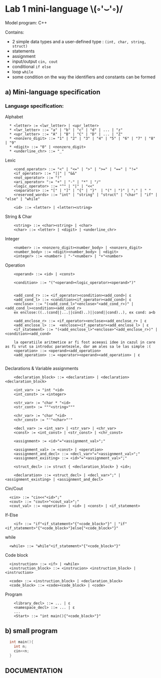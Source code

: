 # Lab 1 mini-language \\(◦'⌣'◦)/
Model program: C++


Contains:
- 2 simple data types and a user-defined type : ``` (int, char, string, struct) ```
- statements
- assignment
- input/output ``` cin, cout ```
- conditional ``` if else ```
- loop ``` while ```
- some condition on the way the identifiers and constants can be formed

## a) Mini-language specification
### Language specification:
  Alphabet
  ```
    * <letter> := <lwr_letter> | <upr_letter>
    * <lwr_letter> ::= "a" | "b" | "c" | "d" | ... | "z"
    * <upr_letter> ::= "A" | "B" | "C" | "D" | ... | "Z"
    * <nonzero_digit> ::= "1" | "2" | "3" | "4" | "5" | "6" | "7" | "8" | "9" 
    * <digit> ::= "0" | <nonzero_digit>
    * <underline_chr> ::= "_"
```
  Lexic
```
    <cond_operator> ::= "<" | "<=" | ">" | ">=" | "==" | "!="
    <if_operator> ::= "||" | "&&"
    <not_operator> ::= "!"
    <ari_operator> ":= "+" | "-" | "*" | "/"
    <logic_operator> ::= "^" | "|" | "<<"
    <separators> ::= "[" | "]" | "{" | "}"  | "(" | ")" | ";" | " " 
    <reserved_words> ::= "int" | "string" | "struct" | "char" | "if" | "else" | "while"
  
    <id> ::= <letter> | <letter><string>
```
  String & Char
```
    <string> ::= <char><string> | <char>
    <char> ::= <letter> | <digit> | <underline_chr>
```
  Integer
```
    <number> ::= <nonzero_digit><number_body> | <nonzero_digit>
    <number_body> ::= <digit><number_body> | <digit>
    <integer> ::= <number> | "-"<number> | "+"<number>
```
  Operation
```
    <operand> ::= <id> | <const>

    <condition> ::= "("<operand><logic_operator><operand>")"


    <add_cond_r> ::= <if_operator><condition><add_cond>| ε
    <add_cond_l> ::= <condition><if_operator><add_cond>| ε
    <enclose> ::= "(<add_cond_l>"<enclose>"<add_cond_r>)" | <add_cond_l><condition><add_cond_r>
    ex enclose:((..(cond||...||cond)..)||cond||cond)..), ex cond: a<b

    <add_enclose_r> ::= <if_operator><enclose><add_enclose_r> | ε
    <add_enclose_l> ::=  <enclose><if_operator><add_enclose_l> | ε
    <if_statement> ::= "(<add_enclose_l>"<enclose>"<add_enclose_r>)" | <condition><add_cond>
    
    la operatiile aritmetice ar fi fost aceeasi idee in cazul in care as fi vrut sa introduc parantezele, dar am ales sa le las simple :(
    <operation> ::= <operand><add_operation>
    <add_operation> ::= <operator><operand><add_operation> | ε
  
```
  Declarations & Variable assignments
```
    <declaration_block> ::= <declaration> | <declaration><declaration_block>
    
    <int_var> := "int "<id>
    <int_const> := <integer>

    <str_var> := "char * "<id>
    <str_cont> := """<string>"""

    <chr_var> := "char "<id>
    <chr_const> := "'"<char>"'"

    <decl_var> := <int_var> | <str_var> | <chr_var>
    <const> := <int_const> | <str_const> | <chr_const>

    <assignment> := <id>"="<assignment_val>";"

    <assignment_val> := <const> | <operation>
    <assignment_and_decl> ::= <decl_var>"="<assignment_val>";"
    <assignment_existing> ::= <id>"="<assignment_val>";"

    <struct_decl> ::= struct { <declaration_block> } <id>;

    <declaration> ::= <struct_decl> | <decl_var>";" | <assignment_existing> | <assignment_and_decl>

```
  Cin/Cout
```
  <cin> ::= "cin<<"<id>";"
  <cout> ::= "cout>>"<cout_val>";"
  <cout_val> ::= <operation> | <id> | <const> | <if_statement>
```
  If-Else
```
    <if> ::= "if"<if_statement>"{"<code_block>"}" | "if"<if_statement>"{"<code_block>"}else{"<code_block>"}"
```
  while
```
  <while> ::= "while"<if_statement>"{"<code_block>"}"
```
  Code block
```
  <instruction> ::= <if> | <while>
  <instruction_block> ::= <instrucion> <instruction_block> | <instruction>

  <code> ::= <instruction_block> | <declaration_block>
  <code_block> ::= <code><code_block> | <code>
```
  Program
```
    <library_decl> ::= ... | ε
    <namespace_decl> ::= ... | ε
    ...
    <Start> ::= "int main(){"<code_block>"}"
```

## b) small program

``` c++
  int main(){
    int n;
    cin<<n;
  }
```

## DOCUMENTATION  

